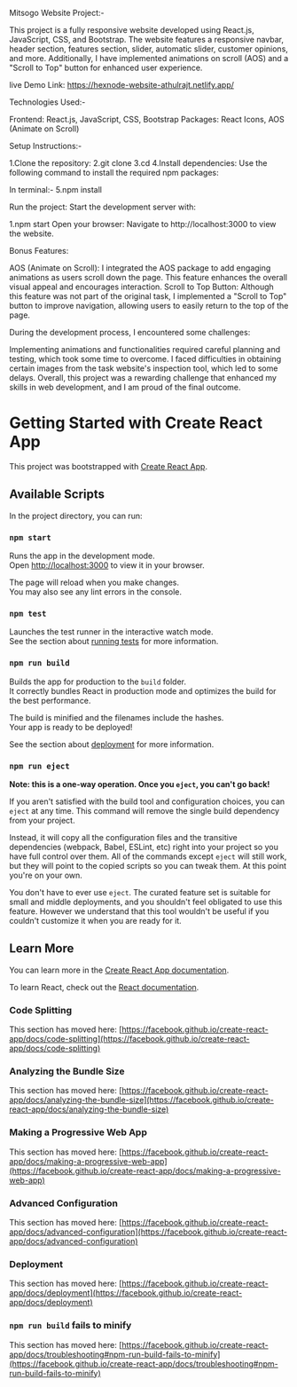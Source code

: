 Mitsogo Website Project:-

This project is a fully responsive website developed using React.js, JavaScript, CSS, and Bootstrap. The website features a responsive navbar, header section, features section, slider, automatic slider, customer opinions, and more. Additionally, I have implemented animations on scroll (AOS) and a "Scroll to Top" button for enhanced user experience.

live Demo Link: https://hexnode-website-athulrajt.netlify.app/

Technologies Used:-

Frontend: React.js, JavaScript, CSS, Bootstrap
Packages: React Icons, AOS (Animate on Scroll)

Setup Instructions:-

1.Clone the repository:
2.git clone <repository-url>
3.cd <project-directory>
4.Install dependencies: Use the following command to install the required npm packages:

In terminal:-
5.npm install

Run the project: Start the development server with:

1.npm start
Open your browser: Navigate to http://localhost:3000 to view the website.


Bonus Features:

AOS (Animate on Scroll): I integrated the AOS package to add engaging animations as users scroll down the page. This feature enhances the overall visual appeal and encourages interaction.
Scroll to Top Button: Although this feature was not part of the original task, I implemented a "Scroll to Top" button to improve navigation, allowing users to easily return to the top of the page.


During the development process, I encountered some challenges:

Implementing animations and functionalities required careful planning and testing, which took some time to overcome.
I faced difficulties in obtaining certain images from the task website's inspection tool, which led to some delays.
Overall, this project was a rewarding challenge that enhanced my skills in web development, and I am proud of the final outcome.








# Getting Started with Create React App

This project was bootstrapped with [Create React App](https://github.com/facebook/create-react-app).

## Available Scripts

In the project directory, you can run:

### `npm start`

Runs the app in the development mode.\
Open [http://localhost:3000](http://localhost:3000) to view it in your browser.

The page will reload when you make changes.\
You may also see any lint errors in the console.

### `npm test`

Launches the test runner in the interactive watch mode.\
See the section about [running tests](https://facebook.github.io/create-react-app/docs/running-tests) for more information.

### `npm run build`

Builds the app for production to the `build` folder.\
It correctly bundles React in production mode and optimizes the build for the best performance.

The build is minified and the filenames include the hashes.\
Your app is ready to be deployed!

See the section about [deployment](https://facebook.github.io/create-react-app/docs/deployment) for more information.

### `npm run eject`

**Note: this is a one-way operation. Once you `eject`, you can't go back!**

If you aren't satisfied with the build tool and configuration choices, you can `eject` at any time. This command will remove the single build dependency from your project.

Instead, it will copy all the configuration files and the transitive dependencies (webpack, Babel, ESLint, etc) right into your project so you have full control over them. All of the commands except `eject` will still work, but they will point to the copied scripts so you can tweak them. At this point you're on your own.

You don't have to ever use `eject`. The curated feature set is suitable for small and middle deployments, and you shouldn't feel obligated to use this feature. However we understand that this tool wouldn't be useful if you couldn't customize it when you are ready for it.

## Learn More

You can learn more in the [Create React App documentation](https://facebook.github.io/create-react-app/docs/getting-started).

To learn React, check out the [React documentation](https://reactjs.org/).

### Code Splitting

This section has moved here: [https://facebook.github.io/create-react-app/docs/code-splitting](https://facebook.github.io/create-react-app/docs/code-splitting)

### Analyzing the Bundle Size

This section has moved here: [https://facebook.github.io/create-react-app/docs/analyzing-the-bundle-size](https://facebook.github.io/create-react-app/docs/analyzing-the-bundle-size)

### Making a Progressive Web App

This section has moved here: [https://facebook.github.io/create-react-app/docs/making-a-progressive-web-app](https://facebook.github.io/create-react-app/docs/making-a-progressive-web-app)

### Advanced Configuration

This section has moved here: [https://facebook.github.io/create-react-app/docs/advanced-configuration](https://facebook.github.io/create-react-app/docs/advanced-configuration)

### Deployment

This section has moved here: [https://facebook.github.io/create-react-app/docs/deployment](https://facebook.github.io/create-react-app/docs/deployment)

### `npm run build` fails to minify

This section has moved here: [https://facebook.github.io/create-react-app/docs/troubleshooting#npm-run-build-fails-to-minify](https://facebook.github.io/create-react-app/docs/troubleshooting#npm-run-build-fails-to-minify)
